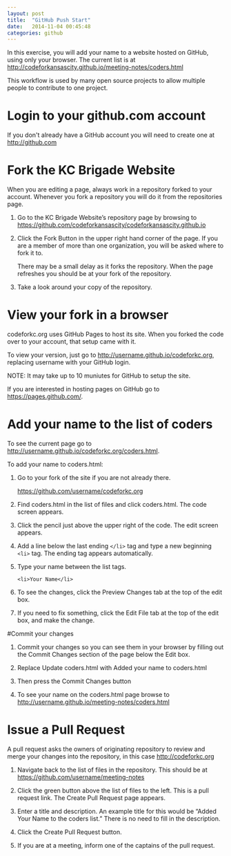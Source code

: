 ```yaml
---
layout: post
title:  "GitHub Push Start"
date:   2014-11-04 00:45:48
categories: github
---
```


In this exercise, you will add your name to a website hosted on GitHub, using only your browser.  The current list is at http://codeforkansascity.github.io/meeting-notes/coders.html

This workflow is used by many open source projects to allow multiple people to contribute to one project.



# Login to your github.com account
If you don't already have a GitHub account you will need to create one at http://github.com




# Fork the KC Brigade Website

When you are editing a page, always work in a repository forked to your account. Whenever you fork a repository you will do it from the repositories page.

1. Go to the KC Brigade Website’s repository page by browsing to https://github.com/codeforkansascity/codeforkansascity.github.io

2. Click the Fork Button in the upper right hand corner of the page.  If you are a member of more than one organization, you will be asked where to fork it to.  

   There may be a small delay as it forks the repository.
   When the page refreshes you should be at your fork of the repository.
   
3. Take a look around your copy of the repository.

# View your fork in a browser

codeforkc.org uses GitHub Pages to host its site.  When you forked the code over to your account, that setup came with it.  

To view your version, just go to http://username.github.io/codeforkc.org, replacing username with your GitHub login.

NOTE: It may take up to 10 muniutes for GitHub to setup the site.

If you are interested in hosting pages on GitHub go to https://pages.github.com/.

# Add your name to the list of coders

To see the current page go to http://username.github.io/codeforkc.org/coders.html.

To add your name to coders.html:  

1. Go to your fork of the site if you are not already there.

   https://github.com/username/codeforkc.org

2. Find coders.html in the list of files and click coders.html. The code screen appears.

3. Click the pencil just above the upper right of the code. The edit screen appears.

4. Add a line below the last ending `</li>` tag and type a new beginning `<li>` tag. The ending tag appears automatically.

5. Type your name between the list tags.  

   ```<li>Your Name</li>```

6. To see the changes, click the Preview Changes tab at the top of the edit box.

7. If you need to fix something, click the Edit File tab at the top of the edit box, and make the change.

#Commit your changes
1. Commit your changes so you can see them in your browser by filling out the Commit Changes section of the page below the Edit box.

2. Replace Update coders.html with Added your name to coders.html

3. Then press the Commit Changes button

4. To see your name on the coders.html page browse to http://username.github.io/meeting-notes/coders.html

# Issue a Pull Request

A pull request asks the owners of originating repository to review and merge your changes into the repository, in this case http://codeforkc.org

1. Navigate back to the list of files in the repository. This should be at https://github.com/username/meeting-notes 

2. Click the green button above the list of files to the left.  This is a pull request link. The Create Pull Request page appears.

3. Enter a title and description.  An example title for this would be “Added Your Name to the coders list.” There is no need to fill in the description.

4.  Click the Create Pull Request button.

5.  If you are at a meeting, inform one of the captains of the pull request.


